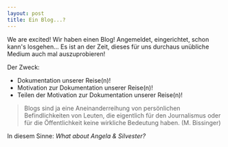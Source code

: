 ```yaml
---
layout: post
title: Ein Blog...?
---
```


We are excited! Wir haben einen Blog! Angemeldet, eingerichtet, schon kann's losgehen... Es ist an der Zeit, dieses f&uuml;r uns durchaus un&uuml;bliche Medium auch mal auszuprobieren!

Der Zweck:

* Dokumentation unserer Reise(n)!
* Motivation zur Dokumentation unserer Reise(n)!
* Teilen der Motivation zur Dokumentation unserer Reise(n)!

> Blogs sind ja eine Aneinanderreihung von pers&ouml;nlichen Befindlichkeiten von Leuten, die eigentlich f&uuml;r den Journalismus oder f&uuml;r die &Ouml;ffentlichkeit keine wirkliche Bedeutung haben. (M. Bissinger)

In diesem Sinne: <em>What about Angela &amp; Silvester?</em>